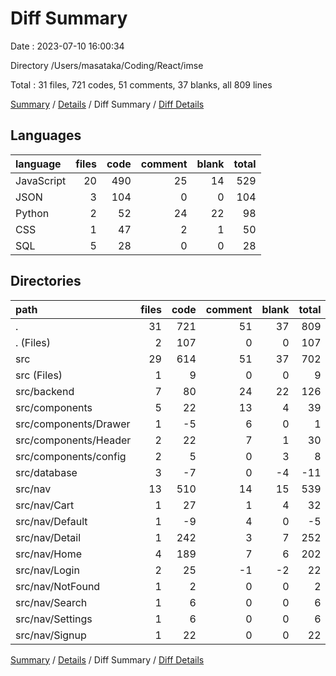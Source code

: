# Diff Summary

Date : 2023-07-10 16:00:34

Directory /Users/masataka/Coding/React/imse

Total : 31 files,  721 codes, 51 comments, 37 blanks, all 809 lines

[Summary](results.md) / [Details](details.md) / Diff Summary / [Diff Details](diff-details.md)

## Languages
| language | files | code | comment | blank | total |
| :--- | ---: | ---: | ---: | ---: | ---: |
| JavaScript | 20 | 490 | 25 | 14 | 529 |
| JSON | 3 | 104 | 0 | 0 | 104 |
| Python | 2 | 52 | 24 | 22 | 98 |
| CSS | 1 | 47 | 2 | 1 | 50 |
| SQL | 5 | 28 | 0 | 0 | 28 |

## Directories
| path | files | code | comment | blank | total |
| :--- | ---: | ---: | ---: | ---: | ---: |
| . | 31 | 721 | 51 | 37 | 809 |
| . (Files) | 2 | 107 | 0 | 0 | 107 |
| src | 29 | 614 | 51 | 37 | 702 |
| src (Files) | 1 | 9 | 0 | 0 | 9 |
| src/backend | 7 | 80 | 24 | 22 | 126 |
| src/components | 5 | 22 | 13 | 4 | 39 |
| src/components/Drawer | 1 | -5 | 6 | 0 | 1 |
| src/components/Header | 2 | 22 | 7 | 1 | 30 |
| src/components/config | 2 | 5 | 0 | 3 | 8 |
| src/database | 3 | -7 | 0 | -4 | -11 |
| src/nav | 13 | 510 | 14 | 15 | 539 |
| src/nav/Cart | 1 | 27 | 1 | 4 | 32 |
| src/nav/Default | 1 | -9 | 4 | 0 | -5 |
| src/nav/Detail | 1 | 242 | 3 | 7 | 252 |
| src/nav/Home | 4 | 189 | 7 | 6 | 202 |
| src/nav/Login | 2 | 25 | -1 | -2 | 22 |
| src/nav/NotFound | 1 | 2 | 0 | 0 | 2 |
| src/nav/Search | 1 | 6 | 0 | 0 | 6 |
| src/nav/Settings | 1 | 6 | 0 | 0 | 6 |
| src/nav/Signup | 1 | 22 | 0 | 0 | 22 |

[Summary](results.md) / [Details](details.md) / Diff Summary / [Diff Details](diff-details.md)